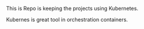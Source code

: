 
This is Repo is keeping the projects using Kubernetes.

Kubernes is great tool in orchestration containers.

